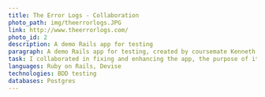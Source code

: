 ```yaml
---
title: The Error Logs - Collaboration
photo_path: img/theerrorlogs.JPG
link: http://www.theerrorlogs.com/
photo_id: 2
description: A demo Rails app for testing
paragraph: A demo Rails app for testing, created by coursemate Kenneth Gould
task: I collaborated in fixing and enhancing the app, the purpose of it was though to have a platform to experiment with testing
languages: Ruby on Rails, Devise
technologies: BDD testing
databases: Postgres
---
```

